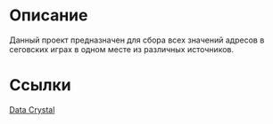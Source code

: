 # Описание 

Данный проект предназначен для сбора всех значений адресов в сеговских играх в одном месте из различных источников.

# Ссылки

[Data Crystal](https://datacrystal.tcrf.net/wiki/Data_Crystal)